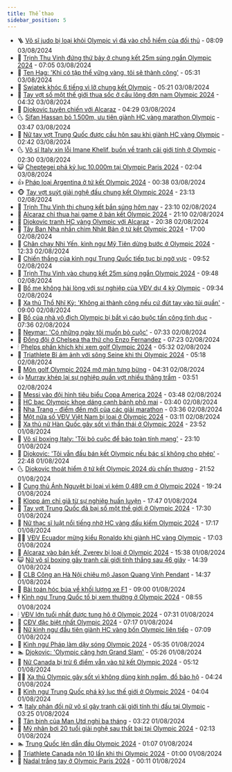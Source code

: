 ```yaml
---
title: Thể thao
sidebar_position: 5
---
```


<!-- vnexpress-the-thao:START -->
- 🪜 [Võ sĩ judo bị loại khỏi Olympic vì đá vào chỗ hiểm của đối thủ](https://vnexpress.net/vo-si-judo-bi-loai-khoi-olympic-vi-da-vao-cho-hiem-cua-doi-thu-4777378.html) - 08:09 03/08/2024
- 🦩 [Trịnh Thu Vinh đứng thứ bảy ở chung kết 25m súng ngắn Olympic 2024](https://vnexpress.net/trinh-thu-vinh-dung-thu-bay-o-chung-ket-25m-sung-ngan-olympic-2024-4777386-tong-thuat.html) - 07:05 03/08/2024
- 🧰 [Ten Hag: &#39;Khi có tập thể vững vàng, tôi sẽ thành công&#39;](https://vnexpress.net/ten-hag-khi-co-tap-the-vung-vang-toi-se-thanh-cong-4777365.html) - 05:31 03/08/2024
- 🤗 [Swiatek khóc 6 tiếng vì lỡ chung kết Olympic](https://vnexpress.net/swiatek-khoc-6-tieng-vi-lo-chung-ket-olympic-4777342.html) - 05:21 03/08/2024
- 🥳 [Tay vợt số một thế giới thua sốc ở cầu lông đơn nam Olympic 2024](https://vnexpress.net/tay-vot-so-mot-the-gioi-thua-soc-o-cau-long-don-nam-olympic-2024-4777327.html) - 04:32 03/08/2024
- 🦣 [Djokovic tuyên chiến với Alcaraz](https://vnexpress.net/djokovic-tuyen-chien-voi-alcaraz-4777296.html) - 04:29 03/08/2024
- 🌜 [Sifan Hassan bỏ 1.500m, ưu tiên giành HC vàng marathon Olympic](https://vnexpress.net/sifan-hassan-bo-1-500m-uu-tien-gianh-hc-vang-marathon-olympic-4777308.html) - 03:47 03/08/2024
- 🫶 [Nữ tay vợt Trung Quốc được cầu hôn sau khi giành HC vàng Olympic](https://vnexpress.net/nu-tay-vot-trung-quoc-duoc-cau-hon-sau-khi-gianh-hc-vang-olympic-4777269.html) - 02:42 03/08/2024
- 🌜 [Võ sĩ Italy xin lỗi Imane Khelif, buồn về tranh cãi giới tính ở Olympic](https://vnexpress.net/vo-si-italy-xin-loi-imane-khelif-buon-ve-tranh-cai-gioi-tinh-o-olympic-4777267.html) - 02:30 03/08/2024
- 😺 [Cheptegei phá kỷ lục 10.000m tại Olympic Paris 2024](https://vnexpress.net/cheptegei-pha-ky-luc-10-000m-tai-olympic-paris-2024-4777256.html) - 02:04 03/08/2024
- 👍 [Pháp loại Argentina ở tứ kết Olympic 2024](https://vnexpress.net/phap-loai-argentina-o-tu-ket-olympic-2024-4777233.html) - 00:38 03/08/2024
- 🐵 [Tay vợt suýt giải nghệ đấu chung kết Olympic 2024](https://vnexpress.net/tay-vot-suyt-giai-nghe-dau-chung-ket-olympic-2024-4777219.html) - 23:13 02/08/2024
- 💫 [Trịnh Thu Vinh thi chung kết bắn súng hôm nay](https://vnexpress.net/trinh-thu-vinh-thi-chung-ket-ban-sung-hom-nay-4777220.html) - 23:10 02/08/2024
- 🦆 [Alcaraz chỉ thua hai game ở bán kết Olympic 2024](https://vnexpress.net/alcaraz-chi-thua-hai-game-o-ban-ket-olympic-2024-4777218.html) - 21:10 02/08/2024
- 🙉 [Djokovic tranh HC vàng Olympic với Alcaraz](https://vnexpress.net/djokovic-tranh-hc-vang-olympic-voi-alcaraz-4777217.html) - 20:38 02/08/2024
- 📝 [Tây Ban Nha nhấn chìm Nhật Bản ở tứ kết Olympic 2024](https://vnexpress.net/tay-ban-nha-nhan-chim-nhat-ban-o-tu-ket-olympic-2024-4777214.html) - 17:00 02/08/2024
- 💯 [Chân chạy Nhi Yến, kình ngư Mỹ Tiên dừng bước ở Olympic 2024](https://vnexpress.net/chan-chay-nhi-yen-kinh-ngu-my-tien-dung-buoc-o-olympic-2024-4777173.html) - 12:33 02/08/2024
- 🌈 [Chiến thắng của kình ngư Trung Quốc tiếp tục bị ngờ vực](https://vnexpress.net/chien-thang-cua-kinh-ngu-trung-quoc-tiep-tuc-bi-ngo-vuc-4777082.html) - 09:52 02/08/2024
- 🦩 [Trịnh Thu Vinh vào chung kết 25m súng ngắn Olympic 2024](https://vnexpress.net/trinh-thu-vinh-vao-chung-ket-25m-sung-ngan-olympic-2024-4777131.html) - 09:48 02/08/2024
- 🐲 [Bố mẹ không hài lòng với sự nghiệp của VĐV dự 4 kỳ Olympic](https://vnexpress.net/bo-me-khong-hai-long-voi-su-nghiep-cua-vdv-du-4-ky-olympic-4777121.html) - 09:34 02/08/2024
- 🌁 [Xạ thủ Thổ Nhĩ Kỳ: &#39;Không ai thành công nếu cứ đút tay vào túi quần&#39;](https://vnexpress.net/xa-thu-tho-nhi-ky-khong-ai-thanh-cong-neu-cu-dut-tay-vao-tui-quan-4777083.html) - 09:00 02/08/2024
- 💯 [Bố của nhà vô địch Olympic bị bắt vì cáo buộc tấn công tình dục](https://vnexpress.net/bo-cua-nha-vo-dich-olympic-bi-bat-vi-cao-buoc-tan-cong-tinh-duc-4776991.html) - 07:36 02/08/2024
- 🌝 [Neymar: &#39;Có những ngày tôi muốn bỏ cuộc&#39;](https://vnexpress.net/neymar-co-nhung-ngay-toi-muon-bo-cuoc-4776960.html) - 07:33 02/08/2024
- 🤖 [Đồng đội ở Chelsea tha thứ cho Enzo Fernandez](https://vnexpress.net/dong-doi-o-chelsea-tha-thu-cho-enzo-fernandez-4776693.html) - 07:23 02/08/2024
- 🕯 [Phelps phấn khích khi xem golf Olympic 2024](https://vnexpress.net/phelps-phan-khich-khi-xem-golf-olympic-2024-4777016.html) - 05:32 02/08/2024
- 🧰 [Triathlete Bỉ ám ảnh với sông Seine khi thi Olympic 2024](https://vnexpress.net/triathlete-bi-am-anh-voi-song-seine-khi-thi-olympic-2024-4777012.html) - 05:18 02/08/2024
- 🥳 [Môn golf Olympic 2024 mở màn tưng bừng](https://vnexpress.net/mon-golf-olympic-2024-mo-man-tung-bung-4776971.html) - 04:31 02/08/2024
- 👍 [Murray khép lại sự nghiệp quần vợt nhiều thăng trầm](https://vnexpress.net/murray-khep-lai-su-nghiep-quan-vot-nhieu-thang-tram-4776919.html) - 03:51 02/08/2024
- 💪 [Messi vào đội hình tiêu biểu Copa America 2024](https://vnexpress.net/messi-vao-doi-hinh-tieu-bieu-copa-america-2024-4776810.html) - 03:48 02/08/2024
- 👹 [HC bạc Olympic khoe dáng cạnh bánh phô mai](https://vnexpress.net/hc-bac-olympic-khoe-dang-canh-banh-pho-mai-4776751.html) - 03:40 02/08/2024
- 🧰 [Nha Trang - điểm đến mới của các giải marathon](https://vnexpress.net/nha-trang-diem-den-moi-cua-cac-giai-marathon-4775171.html) - 03:36 02/08/2024
- 🚀 [Một nửa số VĐV Việt Nam bị loại ở Olympic 2024](https://vnexpress.net/mot-nua-so-vdv-viet-nam-bi-loai-o-olympic-2024-4776809.html) - 03:11 02/08/2024
- 🎃 [Xạ thủ nữ Hàn Quốc gây sốt vì thần thái ở Olympic 2024](https://vnexpress.net/xa-thu-nu-han-quoc-gay-sot-vi-than-thai-o-olympic-2024-4776721.html) - 23:52 01/08/2024
- 🧰 [Võ sĩ boxing Italy: &#39;Tôi bỏ cuộc để bảo toàn tính mạng&#39;](https://vnexpress.net/vo-si-boxing-italy-toi-bo-cuoc-de-bao-toan-tinh-mang-4776798.html) - 23:10 01/08/2024
- 👀 [Djokovic: &#39;Tôi vẫn đấu bán kết Olympic nếu bác sĩ không cho phép&#39;](https://vnexpress.net/djokovic-toi-van-dau-ban-ket-olympic-neu-bac-si-khong-cho-phep-4776801.html) - 22:48 01/08/2024
- 🌜 [Djokovic thoát hiểm ở tứ kết Olympic 2024 dù chấn thương](https://vnexpress.net/djokovic-thoat-hiem-o-tu-ket-olympic-2024-du-chan-thuong-4776800.html) - 21:52 01/08/2024
- 🫶 [Cung thủ Ánh Nguyệt bị loại vì kém 0,489 cm ở Olympic 2024](https://vnexpress.net/cung-thu-anh-nguyet-bi-loai-vi-kem-0-489-cm-o-olympic-2024-4776797.html) - 19:24 01/08/2024
- 🦄 [Klopp ám chỉ giã từ sự nghiệp huấn luyện](https://vnexpress.net/klopp-am-chi-gia-tu-su-nghiep-huan-luyen-4776795.html) - 17:47 01/08/2024
- 🥳 [Tay vợt Trung Quốc đả bại số một thế giới ở Olympic 2024](https://vnexpress.net/tay-vot-trung-quoc-da-bai-so-mot-the-gioi-o-olympic-2024-4776781.html) - 17:30 01/08/2024
- 🐲 [Nữ thạc sĩ luật nổi tiếng nhờ HC vàng đấu kiếm Olympic 2024](https://vnexpress.net/nu-thac-si-luat-noi-tieng-nho-hc-vang-dau-kiem-olympic-2024-4776779.html) - 17:17 01/08/2024
- 🧑‍🏫 [VĐV Ecuador mừng kiểu Ronaldo khi giành HC vàng Olympic](https://vnexpress.net/vdv-ecuador-mung-kieu-ronaldo-khi-gianh-hc-vang-olympic-4776792.html) - 17:03 01/08/2024
- 🤔 [Alcaraz vào bán kết, Zverev bị loại ở Olympic 2024](https://vnexpress.net/alcaraz-vao-ban-ket-zverev-bi-loai-o-olympic-2024-4776780.html) - 15:38 01/08/2024
- 😺 [Nữ võ sĩ boxing gây tranh cãi giới tính thắng sau 46 giây](https://vnexpress.net/nu-vo-si-boxing-gay-tranh-cai-gioi-tinh-thang-sau-46-giay-4776762.html) - 14:39 01/08/2024
- 💪 [CLB Công an Hà Nội chiêu mộ Jason Quang Vinh Pendant](https://vnexpress.net/clb-cong-an-ha-noi-chieu-mo-jason-quang-vinh-pendant-4776768.html) - 14:37 01/08/2024
- 💼 [Bài toán hóc búa về khối lượng xe F1](https://vnexpress.net/bai-toan-hoc-bua-ve-khoi-luong-xe-f1-4776634.html) - 09:00 01/08/2024
- 🕴 [Kình ngư Trung Quốc tố bị xem thường ở Olympic 2024](https://vnexpress.net/kinh-ngu-trung-quoc-to-bi-xem-thuong-o-olympic-2024-4776612.html) - 08:55 01/08/2024
- 🕯 [VĐV lớn tuổi nhất được tung hô ở Olympic 2024](https://vnexpress.net/vdv-lon-tuoi-nhat-duoc-tung-ho-o-olympic-2024-4776579.html) - 07:31 01/08/2024
- 📝 [CĐV đặc biệt nhất Olympic 2024](https://vnexpress.net/cdv-dac-biet-nhat-olympic-2024-4776522.html) - 07:17 01/08/2024
- 🧐 [Nữ kình ngư đầu tiên giành HC vàng bốn Olympic liên tiếp](https://vnexpress.net/nu-kinh-ngu-dau-tien-gianh-hc-vang-bon-olympic-lien-tiep-4776583.html) - 07:09 01/08/2024
- 🙉 [Kình ngư Pháp làm dậy sóng Olympic 2024](https://vnexpress.net/kinh-ngu-phap-lam-day-song-olympic-2024-4776562.html) - 05:35 01/08/2024
- 🏊 [Djokovic: &#39;Olympic căng hơn Grand Slam&#39;](https://vnexpress.net/djokovic-olympic-cang-hon-grand-slam-4776554.html) - 05:26 01/08/2024
- 🌊 [Nữ Canada bị trừ 6 điểm vẫn vào tứ kết Olympic 2024](https://vnexpress.net/nu-canada-bi-tru-6-diem-van-vao-tu-ket-olympic-2024-4776541.html) - 05:12 01/08/2024
- 👨‍🏫 [Xạ thủ Olympic gây sốt vì không dùng kính ngắm, đồ bảo hộ](https://vnexpress.net/xa-thu-olympic-gay-sot-vi-khong-dung-kinh-ngam-do-bao-ho-4776431.html) - 04:24 01/08/2024
- 🥷 [Kình ngư Trung Quốc phá kỷ lục thế giới ở Olympic 2024](https://vnexpress.net/kinh-ngu-trung-quoc-pha-ky-luc-the-gioi-o-olympic-2024-4776473.html) - 04:04 01/08/2024
- ⚗️ [Italy phản đối nữ võ sĩ gây tranh cãi giới tính thi đấu tại Olympic](https://vnexpress.net/italy-phan-doi-nu-vo-si-gay-tranh-cai-gioi-tinh-thi-dau-tai-olympic-4776432.html) - 03:25 01/08/2024
- 🌮 [Tân binh của Man Utd nghỉ ba tháng](https://vnexpress.net/tan-binh-cua-man-utd-nghi-ba-thang-4776244.html) - 03:22 01/08/2024
- 🤩 [Mỹ nhân bơi 20 tuổi giải nghệ sau thất bại tại Olympic 2024](https://vnexpress.net/my-nhan-boi-20-tuoi-giai-nghe-sau-that-bai-tai-olympic-2024-4776416.html) - 02:13 01/08/2024
- 🏊 [Trung Quốc lên dẫn đầu Olympic 2024](https://vnexpress.net/trung-quoc-len-dan-dau-olympic-2024-4776356.html) - 01:07 01/08/2024
- 🐎 [Triathlete Canada nôn 10 lần khi thi Olympic 2024](https://vnexpress.net/triathlete-canada-non-10-lan-khi-thi-olympic-2024-4776362.html) - 01:00 01/08/2024
- 💫 [Nadal trắng tay ở Olympic Paris 2024](https://vnexpress.net/nadal-trang-tay-o-olympic-paris-2024-4776348.html) - 00:11 01/08/2024<!-- vnexpress-the-thao:END -->
